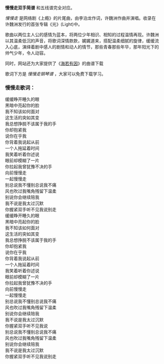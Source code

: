 

**慢慢走双手简谱** 和五线谱完全对应。

_慢慢走_ 是网络剧《上瘾》的片尾曲，由李泊龙作词，许魏洲作曲并演唱。收录在许魏洲发行的首张专辑《光》(Light)中。

歌曲以两位主人公的感情为蓝本，将两位少年相识、相知的过程温情再现。许魏洲以其温柔低沉的声音，将歌词深情款款，娓娓道来，搭配温柔细腻的旋律，缓缓流入心底，演绎着剧中感人的剧情和动人的情节，那些青春那些年华，那年阳光下的帅气少年，令人动容。

同时，网站还为大家提供了《[海若有因](Music-7610-海若有因-网剧-上瘾-主题曲.html "海若有因")》的曲谱下载

歌词下方是 _慢慢走钢琴谱_ ，大家可以免费下载学习。

### 慢慢走歌词：

缓缓睁开睡久的眼  
黑暗中亮起你的脸  
我不知该如何面对  
这生活的突如其变  
我总想挣脱不该属于我的手  
你却抱紧我  
说你在乎我  
你背着我说起从前  
一个人拖延着时间  
我笑着听着你述说  
眼前却模糊了一片  
你拉起我曾犹豫不决的手  
向前慢慢走  
一起慢慢走  
别总说我不懂别总说我不痛  
风也吹过我嘴角残留下温柔  
别说你会继续陪我  
我不说是我太过沉默  
你握紧双手听不见我说别走  
缓缓睁开睡久的眼  
黑暗中亮起你的脸  
我不知该如何面对  
这生活的突如其变  
我总想挣脱不该属于我的手  
你却抱紧我  
说你在乎我  
你背着我说起从前  
一个人拖延着时间  
我笑着听着你述说  
眼前却模糊了一片  
你拉起我曾犹豫不决的手  
向前慢慢走  
一起慢慢走  
别总说我不懂别总说我不痛  
风也吹过我嘴角残留下温柔  
别说你会继续陪我  
我不说是我太过沉默  
你握紧双手听不见我说  
别总说我不懂别总说我不痛  
风也吹过我嘴角残留下温柔  
别说你会继续陪我  
我不说是我太过沉默  
你握紧双手听不见我说别走

